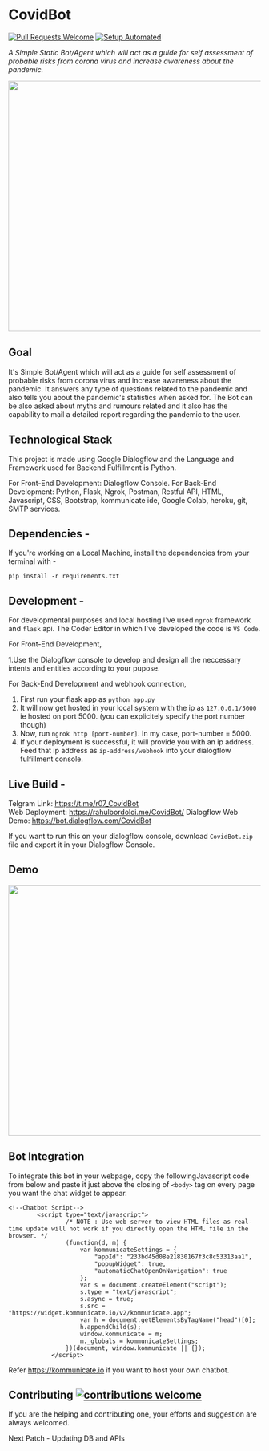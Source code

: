 # CovidBot

[![Pull Requests Welcome](https://img.shields.io/badge/PRs-welcome-brightgreen.svg?style=flat)](http://makeapullrequest.com)
[![Setup Automated](https://img.shields.io/badge/setup-automated-blue?logo=gitpod)](https://gitpod.io/from-referrer/)

<i>A Simple Static Bot/Agent which will act as a guide for self assessment of probable risks from corona virus and increase awareness about the pandemic.</i>

<img src="https://github.com/rahulbordoloi/CovidBot/blob/master/corona.jpg" width="800" height="500">

## Goal

It's Simple Bot/Agent which will act as a guide for self assessment of probable risks from corona virus and increase awareness about the pandemic. It answers any type of questions related to the pandemic and also tells you about the pandemic's statistics when asked for. The Bot can be also asked about myths and rumours related and it also has the capability to mail a detailed report regarding the pandemic to the user. 

## Technological Stack

This project is made using Google Dialogflow and the Language and Framework used for Backend Fulfillment is Python.

For Front-End Development: Dialogflow Console.
For Back-End Development: Python, Flask, Ngrok, Postman, Restful API, HTML, Javascript, CSS, Bootstrap, kommunicate ide, Google Colab, heroku, git, SMTP services. 

## Dependencies - 

If you're working on a Local Machine, install the dependencies from your terminal with -
 ```
 pip install -r requirements.txt
 ```
 ## Development -
 
For developmental purposes and local hosting I've used ```ngrok``` framework and ```flask``` api. The Coder Editor in which I've developed the code is ```VS Code```.

For Front-End Development,

1.Use the Dialogflow console to develop and design all the neccessary intents and entities according to your pupose.

For Back-End Development and webhook connection,

1. First run your flask app as ```python app.py```
2. It will now get hosted in your local system with the ip as ```127.0.0.1/5000``` ie hosted on port 5000. (you can explicitely specify the port number though)
3. Now, run ```ngrok http [port-number]```. In my case, port-number = 5000.
4. If your deployment is successful, it will provide you with an ip address. Feed that ip address as ```ip-address/webhook``` into your dialogflow fulfillment console.
 
## Live Build -

Telgram Link: https://t.me/r07_CovidBot                                                            
Web Deployment: https://rahulbordoloi.me/CovidBot/
Dialogflow Web Demo: https://bot.dialogflow.com/CovidBot

If you want to run this on your dialogflow console, download ```CovidBot.zip``` file and export it in your Dialogflow Console.

## Demo

<img src="https://github.com/rahulbordoloi/CovidBot/blob/master/ss.JPG" width="800" height="500">

## Bot Integration

To integrate this bot in your webpage, copy the followingJavascript code from below and paste it just above the closing of ```<body>``` tag on every page you want the chat widget to appear.

```
<!--Chatbot Script-->
        <script type="text/javascript">
                /* NOTE : Use web server to view HTML files as real-time update will not work if you directly open the HTML file in the browser. */
                (function(d, m) {
                    var kommunicateSettings = {
                        "appId": "233bd45d08e21830167f3c8c53313aa1",
                        "popupWidget": true,
                        "automaticChatOpenOnNavigation": true
                    };
                    var s = document.createElement("script");
                    s.type = "text/javascript";
                    s.async = true;
                    s.src = "https://widget.kommunicate.io/v2/kommunicate.app";
                    var h = document.getElementsByTagName("head")[0];
                    h.appendChild(s);
                    window.kommunicate = m;
                    m._globals = kommunicateSettings;
                })(document, window.kommunicate || {});
            </script>
```
Refer https://kommunicate.io if you want to host your own chatbot.

## Contributing [![contributions welcome](https://img.shields.io/badge/contributions-welcome-brightgreen.svg?style=flat)](https://github.com/dwyl/esta/issues)

If you are the helping and contributing one, your efforts and suggestion are always welcomed.

Next Patch - Updating DB and APIs

